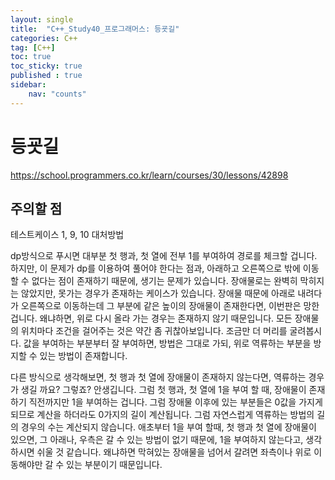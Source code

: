 ```yaml
---
layout: single
title:  "C++_Study40_프로그래머스: 등굣길"
categories: C++
tag: [C++]
toc: true
toc_sticky: true
published : true
sidebar:
    nav: "counts"  
---
```


# 등굣길 

<https://school.programmers.co.kr/learn/courses/30/lessons/42898>


## 주의할 점

테스트케이스 1, 9, 10 대처방법


dp방식으로 푸시면 대부분
첫 행과, 첫 열에 전부 1를 부여하여 경로를 체크할 겁니다.
하지만, 이 문제가 dp를 이용하여 풀어야 한다는 점과,
아래하고 오른쪽으로 밖에 이동할 수 없다는 점이 존재하기 때문에,
생기는 문제가 있습니다.
장애물로는 완벽히 막히지는 않았지만, 못가는 경우가 존재하는 케이스가 있습니다.
장애물 때문에 아래로 내려다가 오른쪽으로 이동하는데 그 부분에
같은 높이의 장애물이 존재한다면, 이번판은 망한겁니다.
왜냐하면, 위로 다시 올라 가는 경우는 존재하지 않기 때문입니다.
모든 장애물의 위치마다 조건을 걸어주는 것은 약간 좀 귀찮아보입니다.
조금만 더 머리를 굴려봅시다.
값을 부여하는 부분부터 잘 부여하면, 방법은 그대로 가되, 위로 역류하는 부분을 방지할 수 있는
방법이 존재합니다.


다른 방식으로 생각해보면, 첫 행과 첫 열에 장애물이 존재하지 않는다면,
역류하는 경우가 생길 까요? 그렇죠? 안생깁니다.
그럼 첫 행과, 첫 열에 1을 부여 할 때, 장애물이 존재하기 직전까지만 1을 부여하는 겁니다.
그럼 장애물 이후에 있는 부분들은 0값을 가지게 되므로 계산을 하더라도 0가지의 길이 계산됩니다.
그럼 자연스럽게 역류하는 방법의 길의 경우의 수는 계산되지 않습니다.
애초부터 1을 부여 할때, 첫 행과 첫 열에 장애물이 있으면, 그 아래나, 우측은 갈 수 있는 방법이 없기 때문에,
1을 부여하지 않는다고, 생각하시면 쉬울 것 같습니다.
왜냐하면 막혀있는 장애물을 넘어서 갈려면 좌측이나 위로 이동해야만 갈 수 있는 부분이기 때문입니다.